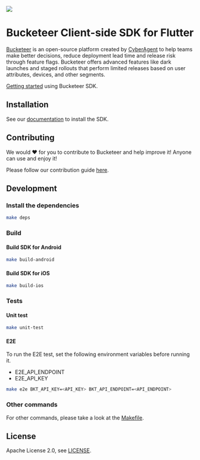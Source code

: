 <p align="left">
  <a href="https://pub.dartlang.org/packages/bucketeer_flutter_client_sdk">
    <img src="https://img.shields.io/pub/v/bucketeer_flutter_client_sdk.svg">
  </a>
</p>

# Bucketeer Client-side SDK for Flutter

[Bucketeer](https://bucketeer.io) is an open-source platform created by [CyberAgent](https://www.cyberagent.co.jp/en) to help teams make better decisions, reduce deployment lead time and release risk through feature flags. Bucketeer offers advanced features like dark launches and staged rollouts that perform limited releases based on user attributes, devices, and other segments.

[Getting started](https://docs.bucketeer.io/sdk/client-side/flutter) using Bucketeer SDK.

## Installation

See our [documentation](https://docs.bucketeer.io/sdk/client-side/flutter) to install the SDK.

## Contributing

We would ❤️ for you to contribute to Bucketeer and help improve it! Anyone can use and enjoy it!

Please follow our contribution guide [here](https://docs.bucketeer.io/contribution-guide/contributing/).

## Development

### Install the dependencies

```sh
make deps
```

### Build

#### Build SDK for Android

```sh
make build-android
```

#### Build SDK for iOS

```sh
make build-ios
```

### Tests

#### Unit test

```sh
make unit-test
```

#### E2E

To run the E2E test, set the following environment variables before running it.

- E2E_API_ENDPOINT
- E2E_API_KEY

```sh
make e2e BKT_API_KEY=<API_KEY> BKT_API_ENDPOINT=<API_ENDPOINT>
```

### Other commands

For other commands, please take a look at the [Makefile](https://github.com/bucketeer-io/flutter-client-sdk/blob/main/Makefile).

## License

Apache License 2.0, see [LICENSE](https://github.com/bucketeer-io/ios-client-sdk/blob/main/LICENSE).
